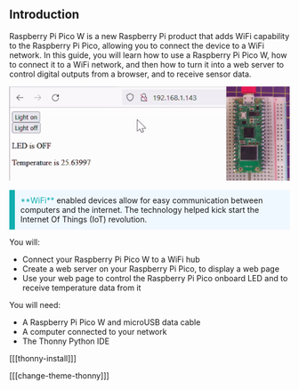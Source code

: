 ## Introduction

Raspberry Pi Pico W is a new Raspberry Pi product that adds WiFi capability to the Raspberry Pi Pico, allowing you to connect the device to a WiFi network. In this guide, you will learn how to use a Raspberry Pi Pico W, how to connect it to a WiFi network, and then how to turn it into a web server to control digital outputs from a browser, and to receive sensor data.

![Raspberry Pi Pico W being controlled from a web page.](images/web-server.gif)

<p style="border-left: solid; border-width:10px; border-color: #0faeb0; background-color: aliceblue; padding: 10px;">
<span style="color: #0faeb0">**WiFi**</span> enabled devices allow for easy communication between computers and the internet. The technology helped kick start the Internet Of Things (IoT) revolution.
</p>

You will:
+ Connect your Raspberry Pi Pico W to a WiFi hub
+ Create a web server on your Raspberry Pi Pico, to display a web page
+ Use your web page to control the Raspberry Pi Pico onboard LED and to receive temperature data from it

You will need:
+ A Raspberry Pi Pico W and microUSB data cable
+ A computer connected to your network
+ The Thonny Python IDE

[[[thonny-install]]]

[[[change-theme-thonny]]]

